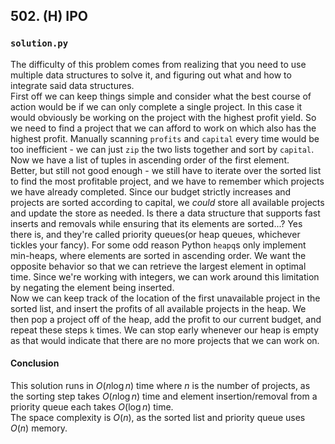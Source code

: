 ## 502. (H) IPO

### `solution.py`
The difficulty of this problem comes from realizing that you need to use multiple data structures to solve it, and figuring out what and how to integrate said data structures.  
First off we can keep things simple and consider what the best course of action would be if we can only complete a single project. In this case it would obviously be working on the project with the highest profit yield. So we need to find a project that we can afford to work on which also has the highest profit. Manually scanning `profits` and `capital` every time would be too inefficient - we can just `zip` the two lists together and sort by `capital`. Now we have a list of tuples in ascending order of the first element.  
Better, but still not good enough - we still have to iterate over the sorted list to find the most profitable project, and we have to remember which projects we have already completed. Since our budget strictly increases and projects are sorted according to capital, we *could* store all available projects and update the store as needed. Is there a data structure that supports fast inserts and removals while ensuring that its elements are sorted...? Yes there is, and they're called priority queues(or heap queues, whichever tickles your fancy). For some odd reason Python `heapq`s only implement min-heaps, where elements are sorted in ascending order. We want the opposite behavior so that we can retrieve the largest element in optimal time. Since we're working with integers, we can work around this limitation by negating the element being inserted.  
Now we can keep track of the location of the first unavailable project in the sorted list, and insert the profits of all available projects in the heap. We then pop a project off of the heap, add the profit to our current budget, and repeat these steps `k` times. We can stop early whenever our heap is empty as that would indicate that there are no more projects that we can work on.  
  
#### Conclusion
This solution runs in $O(n\log n)$ time where $n$ is the number of projects, as the sorting step takes $O(n\log n)$ time and element insertion/removal from a priority queue each takes $O(\log n)$ time.  
The space complexity is $O(n)$, as the sorted list and priority queue uses $O(n)$ memory.  
  
